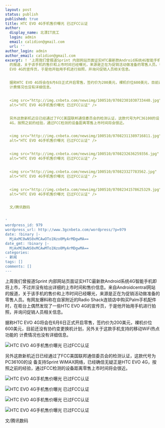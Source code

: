 ```yaml
---
layout: post
status: publish
published: true
title: HTC EVO 4G手机售价曝光 已过FCC认证
author:
  display_name: 北漂IT民工
  login: admin
  email: calidion@gmail.com
  url: ''
author_login: admin
author_email: calidion@gmail.com
excerpt: ! '上周我们曾报道Sprint 内部网站页面证实HTC最新款Android系统4G智能手机即将上市，不过并没有给出详细的上市时间和售价信息。来自Androidcentral网站
  的报道，关于该手机的售价和上市时间已经曝光，来源是正在为促销活动做准备的零售人员。有网友爆料称在自家附近的Radio Shack连锁店中购买Palm手机配件时，在柜台上偶然发现了一些HTC
  EVO 4G的宣传页，于是他开始用手机进行拍照，并询问促销人员相关信息。


  据称HTC EVO 4G将会在6月6日正式开启零售，签约价为200美元，裸机价位600美元，目前还没有协约变更换机计划，另外关于这款手机支持的移动WiFi热点功能的
  计费情况也没有详细信息。


  <img src="http://img.cnbeta.com/newsimg/100510/07082301030733440.jpg"
  alt="HTC EVO 4G手机售价曝光 已过FCC认证" />


  另外这款新机近日已经通过了FCC美国联邦通信委员会的检测认证，这款代号为PC36100的设 备支持Sprint WiMAX网络，已经确信无疑正是HTC EVO
  4G，按照之前的经验，通过FCC检测的设备距离零售上市时间将会很近。


  <img src="http://img.cnbeta.com/newsimg/100510/07082311389716811.jpg"
  alt="HTC EVO 4G手机售价曝光 已过FCC认证" />


  <img src="http://img.cnbeta.com/newsimg/100510/0708232636259356.jpg"
  alt="HTC EVO 4G手机售价曝光 已过FCC认证" />


  <img src="http://img.cnbeta.com/newsimg/100510/070823327783562.jpg"
  alt="HTC EVO 4G手机售价曝光 已过FCC认证" />


  <img src="http://img.cnbeta.com/newsimg/100510/07082341578625329.jpg"
  alt="HTC EVO 4G手机售价曝光 已过FCC认证" />


  文/腾讯数码


'
wordpress_id: 979
wordpress_url: http://www.3gcnbeta.com/wordpress/?p=979
date: !binary |-
  MjAxMC0wNS0xMCAwOTo1Nzo0MyArMDgwMA==
date_gmt: !binary |-
  MjAxMC0wNS0xMCAwMTo1Nzo0MyArMDgwMA==
categories:
- 新闻
tags: []
comments: []
---
```

<p>上周我们曾报道Sprint 内部网站页面证实HTC最新款Android系统4G智能手机即将上市，不过并没有给出详细的上市时间和售价信息。来自Androidcentral网站 的报道，关于该手机的售价和上市时间已经曝光，来源是正在为促销活动做准备的零售人员。有网友爆料称在自家附近的Radio Shack连锁店中购买Palm手机配件时，在柜台上偶然发现了一些HTC EVO 4G的宣传页，于是他开始用手机进行拍照，并询问促销人员相关信息。</p>
<p>据称HTC EVO 4G将会在6月6日正式开启零售，签约价为200美元，裸机价位600美元，目前还没有协约变更换机计划，另外关于这款手机支持的移动WiFi热点功能的 计费情况也没有详细信息。</p>
<p><img src="http://img.cnbeta.com/newsimg/100510/07082301030733440.jpg" alt="HTC EVO 4G手机售价曝光 已过FCC认证" /></p>
<p>另外这款新机近日已经通过了FCC美国联邦通信委员会的检测认证，这款代号为PC36100的设 备支持Sprint WiMAX网络，已经确信无疑正是HTC EVO 4G，按照之前的经验，通过FCC检测的设备距离零售上市时间将会很近。</p>
<p><img src="http://img.cnbeta.com/newsimg/100510/07082311389716811.jpg" alt="HTC EVO 4G手机售价曝光 已过FCC认证" /></p>
<p><img src="http://img.cnbeta.com/newsimg/100510/0708232636259356.jpg" alt="HTC EVO 4G手机售价曝光 已过FCC认证" /></p>
<p><img src="http://img.cnbeta.com/newsimg/100510/070823327783562.jpg" alt="HTC EVO 4G手机售价曝光 已过FCC认证" /></p>
<p><img src="http://img.cnbeta.com/newsimg/100510/07082341578625329.jpg" alt="HTC EVO 4G手机售价曝光 已过FCC认证" /></p>
<p>文/腾讯数码</p>
<p><a id="more"></a><a id="more-979"></a></p>
